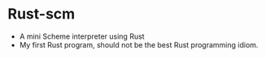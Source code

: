 
# Rust-scm

* A mini Scheme interpreter using Rust
* My first Rust program, should not be the best Rust programming idiom.

